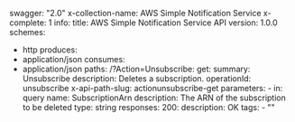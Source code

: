 swagger: "2.0"
x-collection-name: AWS Simple Notification Service
x-complete: 1
info:
  title: AWS Simple Notification Service API
  version: 1.0.0
schemes:
- http
produces:
- application/json
consumes:
- application/json
paths:
  /?Action=Unsubscribe:
    get:
      summary: Unsubscribe
      description: Deletes a subscription.
      operationId: unsubscribe
      x-api-path-slug: actionunsubscribe-get
      parameters:
      - in: query
        name: SubscriptionArn
        description: The ARN of the subscription to be deleted
        type: string
      responses:
        200:
          description: OK
      tags:
      - ""